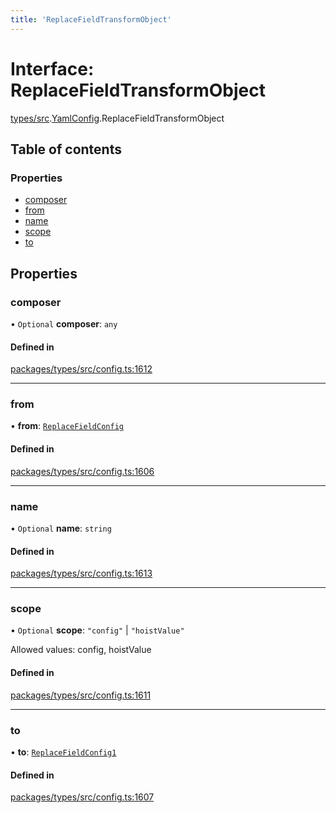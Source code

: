 ```yaml
---
title: 'ReplaceFieldTransformObject'
---
```


# Interface: ReplaceFieldTransformObject

[types/src](../modules/types_src).[YamlConfig](../modules/types_src.YamlConfig).ReplaceFieldTransformObject

## Table of contents

### Properties

- [composer](types_src.YamlConfig.ReplaceFieldTransformObject#composer)
- [from](types_src.YamlConfig.ReplaceFieldTransformObject#from)
- [name](types_src.YamlConfig.ReplaceFieldTransformObject#name)
- [scope](types_src.YamlConfig.ReplaceFieldTransformObject#scope)
- [to](types_src.YamlConfig.ReplaceFieldTransformObject#to)

## Properties

### composer

• `Optional` **composer**: `any`

#### Defined in

[packages/types/src/config.ts:1612](https://github.com/Urigo/graphql-mesh/blob/master/packages/types/src/config.ts#L1612)

___

### from

• **from**: [`ReplaceFieldConfig`](types_src.YamlConfig.ReplaceFieldConfig)

#### Defined in

[packages/types/src/config.ts:1606](https://github.com/Urigo/graphql-mesh/blob/master/packages/types/src/config.ts#L1606)

___

### name

• `Optional` **name**: `string`

#### Defined in

[packages/types/src/config.ts:1613](https://github.com/Urigo/graphql-mesh/blob/master/packages/types/src/config.ts#L1613)

___

### scope

• `Optional` **scope**: ``"config"`` \| ``"hoistValue"``

Allowed values: config, hoistValue

#### Defined in

[packages/types/src/config.ts:1611](https://github.com/Urigo/graphql-mesh/blob/master/packages/types/src/config.ts#L1611)

___

### to

• **to**: [`ReplaceFieldConfig1`](types_src.YamlConfig.ReplaceFieldConfig1)

#### Defined in

[packages/types/src/config.ts:1607](https://github.com/Urigo/graphql-mesh/blob/master/packages/types/src/config.ts#L1607)
